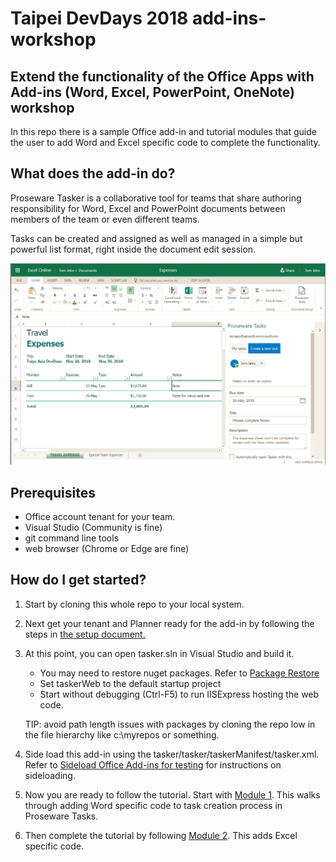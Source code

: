 # Taipei DevDays 2018 add-ins-workshop
## Extend the functionality of the Office Apps with Add-ins (Word, Excel, PowerPoint, OneNote) workshop

In this repo there is a sample Office add-in and tutorial modules that guide the user to add Word and Excel specific code to complete the functionality.

## What does the add-in do? 

Proseware Tasker is a collaborative tool for teams that share authoring responsibility for Word, Excel and PowerPoint documents between members of the team or even different teams. 

Tasks can be created and assigned as well as managed in a simple but powerful list format, right inside the document edit session.

![Task creation screenshot](screenshot-createtask.png)

## Prerequisites

- Office account tenant for your team.
- Visual Studio (Community is fine)
- git command line tools 
- web browser (Chrome or Edge are fine)

## How do I get started? 

1. Start by cloning this whole repo to your local system.

2. Next get your tenant and Planner ready for the add-in by following the steps in [the setup document.](setup/setup.md) 

3. At this point, you can open tasker.sln in Visual Studio and build it. 
    - You may need to restore nuget packages. Refer to [Package Restore](https://docs.microsoft.com/en-us/nuget/consume-packages/package-restore) 
    - Set taskerWeb to the default startup project
    - Start without debugging (Ctrl-F5) to run IISExpress hosting the web code.

    TIP: avoid path length issues with packages by cloning the repo low in the file hierarchy like c:\myrepos or something. 

4. Side load this add-in using the tasker/tasker/taskerManifest/tasker.xml. Refer to [Sideload Office Add-ins for testing](https://docs.microsoft.com/en-us/office/dev/add-ins/testing/create-a-network-shared-folder-catalog-for-task-pane-and-content-add-ins) for instructions on sideloading.

5. Now you are ready to follow the tutorial. Start with [Module 1](module1/module1.md). This walks through adding Word specific code to task creation process in Proseware Tasks.

6. Then complete the tutorial by following [Module 2](module2/module2.md). This adds Excel specific code.  